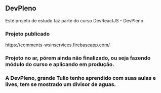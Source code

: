 ## DevPleno

Esté projeto de estudo faz parte do curso DevReactJS - DevPleno

### Projeto publicado

https://comments-wsinservices.firebaseapp.com/

### Projeto no ar, pórem ainda não finalizado, ou seja fazendo módulo do curso e aplicando em produção.

### A DevPleno, grande Tulio tenho aprendido com suas aulas e lives, tem se mostrado um divisor de aguas.
